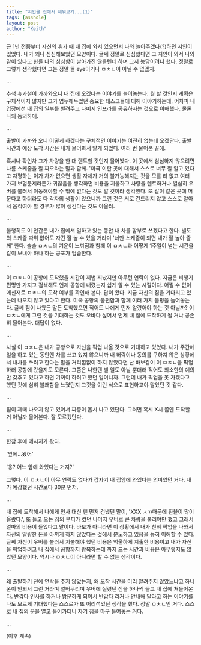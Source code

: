```yaml
---
title: "지인을 집에서 재워보기...(1)"
tags: [asshole]
layout: post
author: "Keith"
---
```


근 1년 전쯤부터 자신의 휴가 때 내 집에 와서 있으면서 나와 놀아주겠다(?)하던 지인이 있었다. 내가 꽤나 심심해보였던 모양이다. 글쎄 정말로 심심했다면 그 지인이 와서 나와 같이 있다고 한들 나의 심심함이 날아가진 않을텐데 하며 그저 농담이려니 했다. 정말로 그렇게 생각했다면 그는 정말 똘 eye이거나 ㅁㅊㄴ이 아닐 수 없겠지.

...

추석 휴가철이 가까와오니 내 집에 오겠다는 이야기를 늘어놓는다. 뭘 할 것인지 계획은 구체적이지 않지만 그가 염두해두었던 중요한 태스크들에 대해 이야기하는데, 어차피 내 입장에선 내 집의 일부를 빌려주고 나머지 인프라를 공유하자는 것으로 이해했다. 물론 나의 동의하에.

...

출발이 가까와 오니 어떻게 하겠다는 구체적인 이야기는 여전히 없는데 오겠단다. 출발 시간과 예상 도착 시간은 내가 물어봐서 알게 되었다. 여러 번 물어본 끝에.

혹시나 확인차 그가 차량을 한 대 렌트할 것인지 물어봤다. 이 곳에서 심심하지 않으려면 나름 스케줄을 잘 짜오라는 말과 함께. '미국'이란 곳에 대해서 스스로 너무 잘 알고 있다고 자평하는 이가 차가 없으면 생활 자체가 거의 불가능해지는 것을 모를 리 없고 여러 가지 보험문제라든가 귀찮음을 생각하면 비용을 지불하고 차량을 렌트하거나 열심히 우버를 불러서 이동해야할 수 밖에 없다는 것도 알 것이라 생각했다. 또 같이 같은 곳에 머문다고 하더라도 다 각자의 생활이 있으니까 그런 것은 서로 건드리지 않고 스스로 알아서 움직여야 할 경우가 많이 생긴다는 것도 아울러.

...

불행히도 이 인간은 내가 집에서 일하고 있는 동안 내 차를 함부로 쓰겠다고 한다. 별도의 스케줄 따위 없어도 자긴 잘 놀 수 있을 거라며 '너만 스케줄이 되면 내가 잘 놀아 줄께' 한다. 슬슬 ㅁㅊㄴ의 기운이 느껴짐과 함께 이 ㅁㅊㄴ과 어떻게 1주일이 넘는 시간을 같이 보내야 하나 하는 공포가 엄습한다.

...

이 ㅁㅊㄴ이 공항에 도착했을 시간이 제법 지났지만 아무런 연락이 없다. 지금은 비행기 편명만 가지고 검색해도 언제 공항에 내렸는지 쉽게 알 수 있는 시절이다. 어쩔 수 없이 메신저로 ㅁㅊㄴ의 도착 여부를 확인해 본다. 답이 왔다. 지금 자신의 짐을 기다리고 있는데 나오지 않고 있다고 한다. 미국 공항의 불편함과 함께 여러 가지 불평을 늘어놓는다. 글쎄 짐이 나왔든 말든 도착했으면 적어도 나에게 먼저 알렸어야 하는 것 아닐까? 이 ㅁㅊㄴ에게 그런 것을 기대하는 것도 오바다 싶어서 언제 내 집에 도착하게 될 거냐 공손히 물어본다. 대답이 없다. 

...

사실 이 ㅁㅊㄴ은 내가 공항으로 자신을 픽업 나올 것으로 기대하고 있었다. 내가 주간에 일을 하고 있는 동안엔 차를 쓰고 있지 않으니까 내 허락이나 동의를 구하지 않은 상황에서 내차를 쓰려고 한다는 말을 거리낌없이 하지 않았다면 난 바보같이 이 ㅁㅊㄴ을 픽업하러 공항에 갔을지도 모른다. 그쭘은 나한텐 별 일도 아닐 뿐더러 적어도 최소한의 예의만 갖추고 있다고 하면 기꺼이 하려고 했던 일이니까. 그런데 내가 픽업을 못 가겠다고 했던 것에 심히 불쾌함을 느꼈던지 그것을 이런 식으로 표현하고야 말았던 것 같다.

...

짐이 제때 나오지 않고 있어서 짜증이 몹시 나고 있단다. 그러면 혹시 X시 쯤엔 도착할 거 아닐까 물어본다. 잘 모르겠단다.

...

한참 후에 메시지가 왔다. 

'앞에...왔어'

'응? 어느 앞에 와있다는 거지?'

그렇다. 이 ㅁㅊㄴ이 아무 연락도 없다가 갑자기 내 집앞에 와있다는 의미였던 거다. 내가 예상했던 시간보다 30분 먼저.

...

내 집에 도착해서 나에게 인사 대신 맨 먼저 건냈던 말이, 'XXX ㅅㄲ때문에 환율이 많이 올랐다.', 또 들고 오는 짐의 부피가 컸던 나머지 우버로 큰 차량을 불러야만 했고 그래서 얼마의 비용이 들었다고 말이다. 바보가 아니라면 이 상황에서 내가 친히 픽업을 나와서 자신의 알량한 돈을 아끼게 하지 않았다는 것에서 분노하고 있음을 능히 이해할 수 있다. 글쎄 자신이 우버를 불러서 지불해야 했던 비용은 억울하게 지출한 비용이고 내가 자신을 픽업하려고 내 집에서 공항까지 왕복하는데 까지 드는 시간과 비용은 아무렇지도 않았던 모양이다. 역시나 ㅁㅊㄴ이 아니라면 할 수 없는 생각이다. 

...

왜 출발하기 전에 연락을 주지 않았는지, 왜 도착 시간을 미리 알려주지 않았느냐고 하니 폰이 안되서 그런 거라며 얼버무리며 우버에 실렸던 짐을 하나씩 들고 내 집에 쳐들어온다. 반갑다 인사를 하거나 방문하게 되어서 반갑다 라거나 안내해 달라고 하는 이야기를 나도 모르게 기대했다는 스스로가 또 어리석었단 생각을 했다. 정말 ㅁㅊㄴ인 거다. 스스로 내 집의 문을 열고 들어가더니 자기 짐을 마구 들여놓는 거다. 

...

(이후 계속)